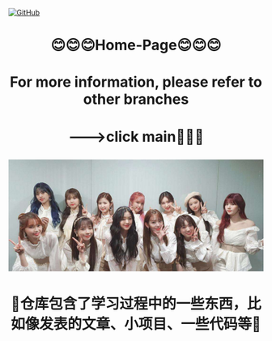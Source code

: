 <p align="left">
  <a href="[[https://github.com/Charmve](https://github.com/XianYang2547/Home-Page)]()"><img src="https://img.shields.io/badge/Author-@XianYang-000000.svg?logo=GitHub" alt="GitHub"></a>

# <p align="center">:blush::blush::blush:Home-Page:blush::blush::blush:</p>
# <p align="center">For more information, please refer to other branches</p>
# <p align="center">--->click main💨💨💨</p>
                    

![image](img/girls.jpg)

# <p align="center">🥺仓库包含了学习过程中的一些东西，比如像发表的文章、小项目、一些代码等🥺</p>
